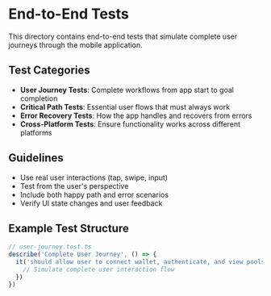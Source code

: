 # End-to-End Tests

This directory contains end-to-end tests that simulate complete user journeys through the mobile application.

## Test Categories

- **User Journey Tests**: Complete workflows from app start to goal completion
- **Critical Path Tests**: Essential user flows that must always work
- **Error Recovery Tests**: How the app handles and recovers from errors
- **Cross-Platform Tests**: Ensure functionality works across different platforms

## Guidelines

- Use real user interactions (tap, swipe, input)
- Test from the user's perspective
- Include both happy path and error scenarios
- Verify UI state changes and user feedback

## Example Test Structure

```typescript
// user-journey.test.ts
describe('Complete User Journey', () => {
  it('should allow user to connect wallet, authenticate, and view pools', async () => {
    // Simulate complete user interaction flow
  })
})
```
